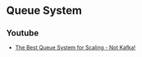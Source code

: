 # Queue System


## Youtube

- [The Best Queue System for Scaling - Not Kafka!](https://www.youtube.com/watch?v=xVkMrozIBpg)